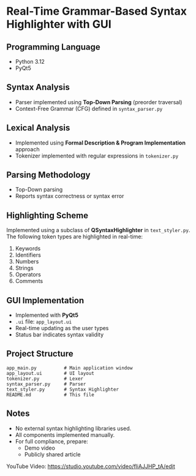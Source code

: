 
# Real-Time Grammar-Based Syntax Highlighter with GUI

## Programming Language
- Python 3.12
- PyQt5

## Syntax Analysis
- Parser implemented using **Top-Down Parsing** (preorder traversal)
- Context-Free Grammar (CFG) defined in `syntax_parser.py`

## Lexical Analysis
- Implemented using **Formal Description & Program Implementation** approach
- Tokenizer implemented with regular expressions in `tokenizer.py`

## Parsing Methodology
- Top-Down parsing
- Reports syntax correctness or syntax error

## Highlighting Scheme
Implemented using a subclass of **QSyntaxHighlighter** in `text_styler.py`.
The following token types are highlighted in real-time:
1. Keywords
2. Identifiers
3. Numbers
4. Strings
5. Operators
6. Comments

## GUI Implementation
- Implemented with **PyQt5**
- `.ui` file: `app_layout.ui`
- Real-time updating as the user types
- Status bar indicates syntax validity

## Project Structure
```
app_main.py          # Main application window
app_layout.ui        # UI layout
tokenizer.py         # Lexer
syntax_parser.py     # Parser
text_styler.py       # Syntax Highlighter
README.md            # This file
```

## Notes
- No external syntax highlighting libraries used.
- All components implemented manually.
- For full compliance, prepare:
    - Demo video
    - Publicly shared article

YouTube Video: https://studio.youtube.com/video/fliAJJHP_tA/edit


